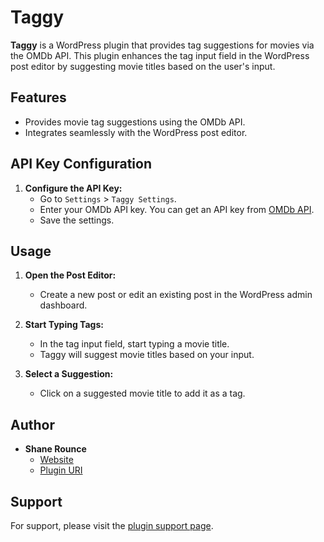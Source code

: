# Taggy

**Taggy** is a WordPress plugin that provides tag suggestions for movies via the OMDb API. This plugin enhances the tag input field in the WordPress post editor by suggesting movie titles based on the user's input.

## Features

- Provides movie tag suggestions using the OMDb API.
- Integrates seamlessly with the WordPress post editor.

## API Key Configuration

1. **Configure the API Key:**
   - Go to `Settings` > `Taggy Settings`.
   - Enter your OMDb API key. You can get an API key from [OMDb API](https://www.omdbapi.com/apikey.aspx).
   - Save the settings.

## Usage

1. **Open the Post Editor:**
   - Create a new post or edit an existing post in the WordPress admin dashboard.

2. **Start Typing Tags:**
   - In the tag input field, start typing a movie title.
   - Taggy will suggest movie titles based on your input.

3. **Select a Suggestion:**
   - Click on a suggested movie title to add it as a tag.

## Author

- **Shane Rounce**
  - [Website](https://shanerounce.com)
  - [Plugin URI](https://acemedia.ninja)

## Support

For support, please visit the [plugin support page](https://acemedia.ninja).
